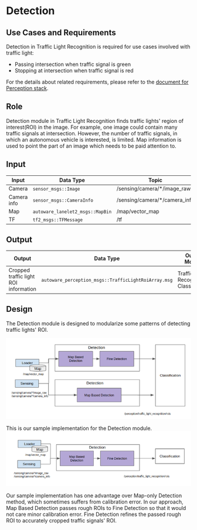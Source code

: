 Detection
=====

## Use Cases and Requirements
Detection in Traffic Light Recognition is required for use cases involved with traffic light:
* Passing intersection when traffic signal is green
* Stopping at intersection when traffic signal is red

For the details about related requirements, please refer to the [document for Perception stack](/design/Perception/Perception.md).

## Role

Detection module in Traffic Light Recognition finds traffic lights' region of interest(ROI) in the image. For example, one image could contain many traffic signals at intersection. However, the number of traffic signals, in which an autonomous vehicle is interested, is limited. Map information is used to point the part of an image which needs to be paid attention to.

## Input

| Input       | Data Type                        | Topic                         |
| ----------- | -------------------------------- | ----------------------------- |
| Camera      | `sensor_msgs::Image`             | /sensing/camera/*/image_raw   |
| Camera info | `sensor_msgs::CameraInfo`        | /sensing/camera/*/camera_info |
| Map         | `autoware_lanelet2_msgs::MapBin` | /map/vector_map               |
| TF          | `tf2_msgs::TFMessage`            | /tf                           |

## Output

| Output                                | Data Type                                            | Output Module                             | Topic                                      |
| ------------------------------------- | ---------------------------------------------------- | ----------------------------------------- | ------------------------------------------ |
| Cropped traffic light ROI information | `autoware_perception_msgs::TrafficLightRoiArray.msg` | Traffic Light Recognition: Classification | /perception/traffic_light_recognition/rois |

## Design
The Detection module is designed to modularize some patterns of detecting traffic lights' ROI.

![msg](../image/LightDetectionDesign.png)

This is our sample implementation for the Detection module.
![msg](../image/LightDetectionDesign2.png)

Our sample implementation has one advantage over Map-only Detection method, which sometimes suffers from calibration error. In our approach, Map Based Detection passes rough ROIs to Fine Detection so that it would not care minor calibration error. Fine Detection refines the passed rough ROI to accurately cropped traffic signals' ROI.
